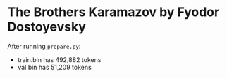# The Brothers Karamazov by Fyodor Dostoyevsky

After running `prepare.py`:

- train.bin has 492,882 tokens
- val.bin has 51,209 tokens